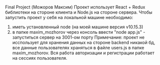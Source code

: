 Final Project (Можоров Максим)
Проект использует React + Redux библиотеки на стороне клиента и Node.js на стороне сервера.
Чтобы запустить проект у себя на локальной машине необходимо:
1) иметь установленный node (на моей машине версия v10.15.3)
2) в папке maxim_mozhorov через консоль ввести "node app.js" - запуститься сервер на 3001-ом порту
Примечание:
проект не исспользует для хранения данных на стороне backend никакой бд, все данные пользователях храняться в файле users.js в папке maxim_mozhorov. Вся работа авторизации и регистрации работает на сессиях пользователя.
